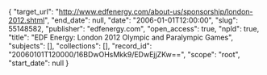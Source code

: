 {
  "target_url": "http://www.edfenergy.com/about-us/sponsorship/london-2012.shtml", 
  "end_date": null, 
  "date": "2006-01-01T12:00:00", 
  "slug": 55148582, 
  "publisher": "edfenergy.com", 
  "open_access": true, 
  "npld": true, 
  "title": "EDF Energy: London 2012 Olympic and Paralympic Games", 
  "subjects": [], 
  "collections": [], 
  "record_id": "20060101T120000/16BDwOHsMkk9/EDwEjjZKw==", 
  "scope": "root", 
  "start_date": null
}

